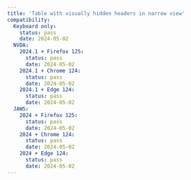 ```yaml
---
title: 'Table with visually hidden headers in narrow view'
compatibility:
  Keyboard only:
    status: pass
    date: 2024-05-02
  NVDA:
    2024.1 + Firefox 125:
      status: pass
      date: 2024-05-02
    2024.1 + Chrome 124:
      status: pass
      date: 2024-05-02
    2024.1 + Edge 124:
      status: pass
      date: 2024-05-02
  JAWS:
    2024 + Firefox 125:
      status: pass
      date: 2024-05-02
    2024 + Chrome 124:
      status: pass
      date: 2024-05-02
    2024 + Edge 124:
      status: pass
      date: 2024-05-02
---
```

